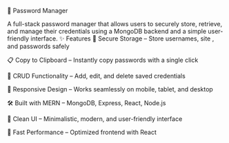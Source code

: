 🔐 Password Manager

A full-stack password manager that allows users to securely store, retrieve, and manage their credentials using a MongoDB backend and a simple user-friendly interface.
✨ Features
🔐 Secure Storage – Store usernames, site , and passwords safely

📋 Copy to Clipboard – Instantly copy passwords with a single click

🧾 CRUD Functionality – Add, edit, and delete saved credentials

📱 Responsive Design – Works seamlessly on mobile, tablet, and desktop

🛠️ Built with MERN – MongoDB, Express, React, Node.js

🎨 Clean UI – Minimalistic, modern, and user-friendly interface

🚀 Fast Performance – Optimized frontend with React
